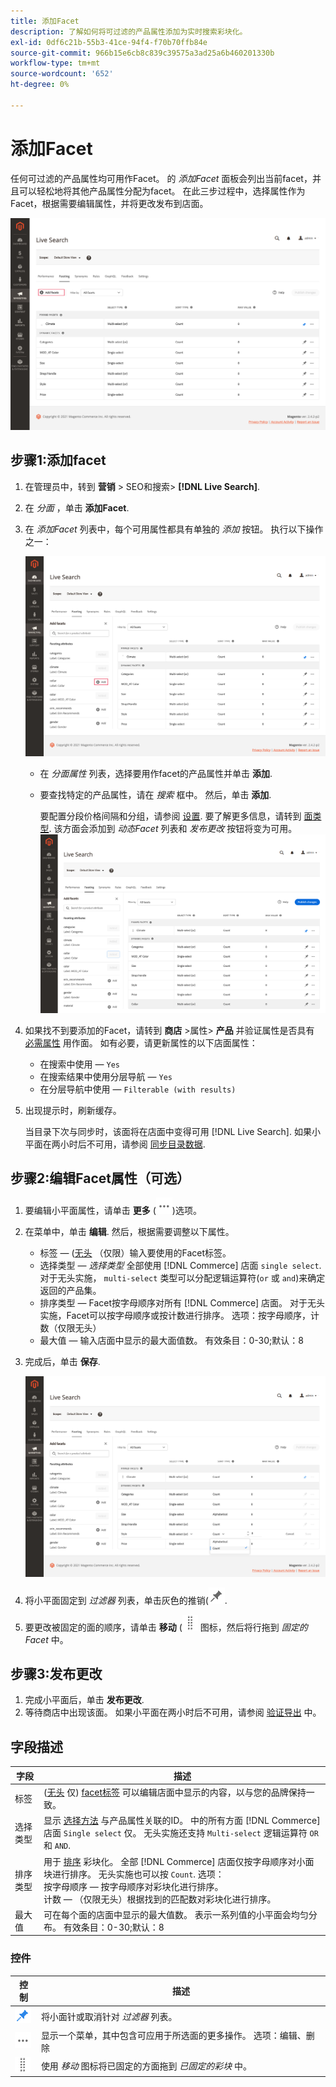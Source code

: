 ```yaml
---
title: 添加Facet
description: 了解如何将可过滤的产品属性添加为实时搜索彩块化。
exl-id: 0df6c21b-55b3-41ce-94f4-f70b70ffb84e
source-git-commit: 966b15e6cb8c839c39575a3ad25a6b460201330b
workflow-type: tm+mt
source-wordcount: '652'
ht-degree: 0%

---
```


# 添加Facet

任何可过滤的产品属性均可用作Facet。 的 *添加Facet* 面板会列出当前facet，并且可以轻松地将其他产品属性分配为facet。 在此三步过程中，选择属性作为Facet，根据需要编辑属性，并将更改发布到店面。

![分面工作区](assets/facets-add.png)

## 步骤1:添加facet

1. 在管理员中，转到 **营销** > SEO和搜索> **[!DNL Live Search]**.
1. 在 *分面* ，单击 **添加Facet**.
1. 在 *添加Facet* 列表中，每个可用属性都具有单独的 *添加* 按钮。 执行以下操作之一：

   ![添加了Facet](assets/facets-list-add.png)

   * 在 *分面属性* 列表，选择要用作facet的产品属性并单击 **添加**.
   * 要查找特定的产品属性，请在 *搜索* 框中。 然后，单击 **添加**.

      要配置分段价格间隔和分组，请参阅 [设置](settings.md). 要了解更多信息，请转到 [面类型](facets-type.md).
该方面会添加到 *动态Facet* 列表和 *发布更改* 按钮将变为可用。
   ![添加了Facet](assets/facet-added.png)

1. 如果找不到要添加的Facet，请转到 **商店** >属性> **产品** 并验证属性是否具有 [必需属性](facets.md) 用作面。 如有必要，请更新属性的以下店面属性：

   * 在搜索中使用 —  `Yes`
   * 在搜索结果中使用分层导航 —  `Yes`
   * 在分层导航中使用 —  `Filterable (with results)`

1. 出现提示时，刷新缓存。

   当目录下次与同步时，该面将在店面中变得可用 [!DNL Live Search]. 如果小平面在两小时后不可用，请参阅 [同步目录数据](install.md#synchronize-catalog-data).

## 步骤2:编辑Facet属性（可选）

1. 要编辑小平面属性，请单击 **更多** (![更多选择器](assets/btn-more.png))选项。
1. 在菜单中，单击 **编辑**. 然后，根据需要调整以下属性。

   * 标签 — ([无头](facets-type.md) （仅限）输入要使用的Facet标签。
   * 选择类型 —  *选择类型* 全部使用 [!DNL Commerce] 店面 `single select`. 对于无头实施， `multi-select` 类型可以分配逻辑运算符(`or` 或 `and`)来确定返回的产品集。
   * 排序类型 — Facet按字母顺序对所有 [!DNL Commerce] 店面。 对于无头实施，Facet可以按字母顺序或按计数进行排序。 选项：按字母顺序，计数（仅限无头）
   * 最大值 — 输入店面中显示的最大面值数。 有效条目：0-30;默认：8

1. 完成后，单击 **保存**.

   ![分面工作区](assets/facet-edit.png)

1. 将小平面固定到 *过滤器* 列表，单击灰色的推销(![固定选择器](assets/btn-pin-gray.png).
1. 要更改被固定的面的顺序，请单击 **移动** (![移动选择器](assets/btn-move.png) 图标，然后将行拖到 *固定的Facet* 中。

## 步骤3:发布更改

1. 完成小平面后，单击 **发布更改**.
1. 等待商店中出现该面。
如果小平面在两小时后不可用，请参阅 [验证导出](install.md#synchronize-catalog-data) 中。

## 字段描述

| 字段 | 描述 |
|--- |--- |
| 标签 | ([无头](facets-type.md) 仅) [facet标签](facets-type.md) 可以编辑店面中显示的内容，以与您的品牌保持一致。 |
| 选择类型 | 显示 [选择方法](facets-type.md) 与产品属性关联的ID。 中的所有方面 [!DNL Commerce] 店面 `Single select` 仅。 无头实施还支持 `Multi-select` 逻辑运算符 `OR` 和 `AND`. |
| 排序类型 | 用于 [排序](facets-type.md) 彩块化。 全部 [!DNL Commerce] 店面仅按字母顺序对小面块进行排序。 无头实施也可以按 `Count`. 选项：<br />按字母顺序 — 按字母顺序对彩块化进行排序。<br />计数 — （仅限无头）根据找到的匹配数对彩块化进行排序。 |
| 最大值 | 可在每个面的店面中显示的最大值数。 表示一系列值的小平面会均匀分布。 有效条目：0-30;默认：8 |

### 控件

| 控制 | 描述 |
|--- |--- |
| ![固定选择器](assets/btn-pin-blue.png) | 将小面针或取消针对 *过滤器* 列表。 |
| ![更多选择器](assets/btn-more.png) | 显示一个菜单，其中包含可应用于所选面的更多操作。 选项：编辑、删除 |
| ![移动选择器](assets/btn-move.png) | 使用 *移动* 图标将已固定的方面拖到 *已固定的彩块* 中。 |
